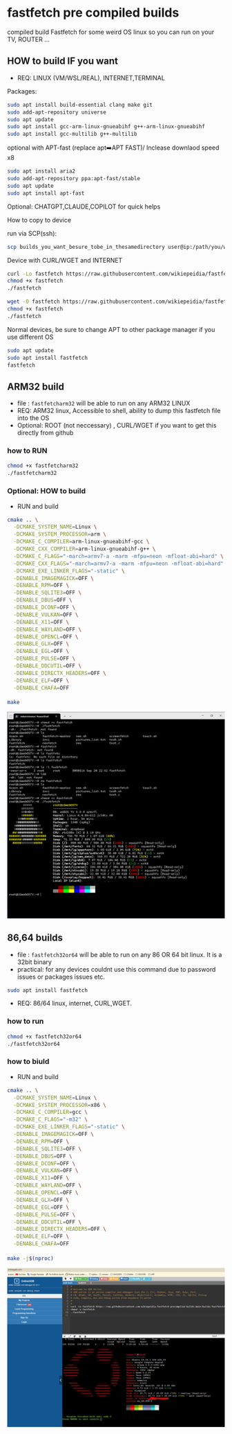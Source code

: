 # fastfetch pre compiled builds

compiled build Fastfetch for some weird OS linux so you can run on your TV, ROUTER ...

## HOW to build IF you want

- REQ: LINUX (VM/WSL/REAL), INTERNET,TERMINAL

Packages:

```bash
sudo apt install build-essential clang make git 
sudo add-apt-repository universe
sudo apt update
sudo apt install gcc-arm-linux-gnueabihf g++-arm-linux-gnueabihf 
sudo apt install gcc-multilib g++-multilib
```

optional with APT-fast (replace apt➡️APT FAST)/ Inclease downlaod speed x8

```bash
sudo apt install aria2
sudo add-apt-repository ppa:apt-fast/stable
sudo apt update
sudo apt install apt-fast
```

Optional: CHATGPT,CLAUDE,COPILOT for quick helps

How to copy to device

run via SCP(ssh):

```bash
scp builds_you_want_besure_tobe_in_thesamedirectory user@ip:/path/you/want/
```

Device with CURL/WGET and INTERNET

```bash
curl -Lo fastfetch https://raw.githubusercontent.com/wikiepeidia/fastfetch-precomplied-builds/main/builds/buildsyouwant
chmod +x fastfetch
./fastfetch
```

```bash
wget -O fastfetch https://raw.githubusercontent.com/wikiepeidia/fastfetch-precomplied-builds/main/builds/buildsyouwant
chmod +x fastfetch
./fastfetch
```

Normal devices, be sure to change APT to other package manager if you use different OS

```bash
sudo apt update
sudo apt install fastfetch
fastfetch
```

## ARM32 build

- file : `fastfetcharm32` will be able to run on any ARM32 LINUX
- REQ: ARM32 linux, Accessible to shell, ability to dump this fastfetch file into the OS
- Optional: ROOT (not neccessary) , CURL/WGET if you want to get this directly from github

### how to RUN

```bash
chmod +x fastfetcharm32
./fastfetcharm32
```

### Optional: HOW to build

- RUN and build

```bash
cmake .. \
  -DCMAKE_SYSTEM_NAME=Linux \
  -DCMAKE_SYSTEM_PROCESSOR=arm \
  -DCMAKE_C_COMPILER=arm-linux-gnueabihf-gcc \
  -DCMAKE_CXX_COMPILER=arm-linux-gnueabihf-g++ \
  -DCMAKE_C_FLAGS="-march=armv7-a -marm -mfpu=neon -mfloat-abi=hard" \
  -DCMAKE_CXX_FLAGS="-march=armv7-a -marm -mfpu=neon -mfloat-abi=hard" \
  -DCMAKE_EXE_LINKER_FLAGS="-static" \
  -DENABLE_IMAGEMAGICK=OFF \
  -DENABLE_RPM=OFF \
  -DENABLE_SQLITE3=OFF \
  -DENABLE_DBUS=OFF \
  -DENABLE_DCONF=OFF \
  -DENABLE_VULKAN=OFF \
  -DENABLE_X11=OFF \
  -DENABLE_WAYLAND=OFF \
  -DENABLE_OPENCL=OFF \
  -DENABLE_GLX=OFF \
  -DENABLE_EGL=OFF \
  -DENABLE_PULSE=OFF \
  -DENABLE_DDCUTIL=OFF \
  -DENABLE_DIRECTX_HEADERS=OFF \
  -DENABLE_ELF=OFF \
  -DENABLE_CHAFA=OFF

make 
```

![WebOS Screenshot](images/webos.png)

## 86,64 builds

- file : `fastfetch32or64` will be able to run on any 86 OR 64 bit linux. It is a 32bit binary
- practical: for any devices couldnt use this command due to password issues or packages issues etc.

```bash
sudo apt install fastfetch
```

- REQ: 86/64 linux, internet, CURL,WGET.

### how to run

```bash
chmod +x fastfetch32or64
./fastfetch32or64
```

### how to biuld

- RUN and build

```bash
cmake .. \
  -DCMAKE_SYSTEM_NAME=Linux \
  -DCMAKE_SYSTEM_PROCESSOR=x86 \
  -DCMAKE_C_COMPILER=gcc \
  -DCMAKE_C_FLAGS="-m32" \
  -DCMAKE_EXE_LINKER_FLAGS="-static" \
  -DENABLE_IMAGEMAGICK=OFF \
  -DENABLE_RPM=OFF \
  -DENABLE_SQLITE3=OFF \
  -DENABLE_DBUS=OFF \
  -DENABLE_DCONF=OFF \
  -DENABLE_VULKAN=OFF \
  -DENABLE_X11=OFF \
  -DENABLE_WAYLAND=OFF \
  -DENABLE_OPENCL=OFF \
  -DENABLE_GLX=OFF \
  -DENABLE_EGL=OFF \
  -DENABLE_PULSE=OFF \
  -DENABLE_DDCUTIL=OFF \
  -DENABLE_DIRECTX_HEADERS=OFF \
  -DENABLE_ELF=OFF \
  -DENABLE_CHAFA=OFF

make -j$(nproc)
```

![WebOS Screenshot](images/gdb.png)
